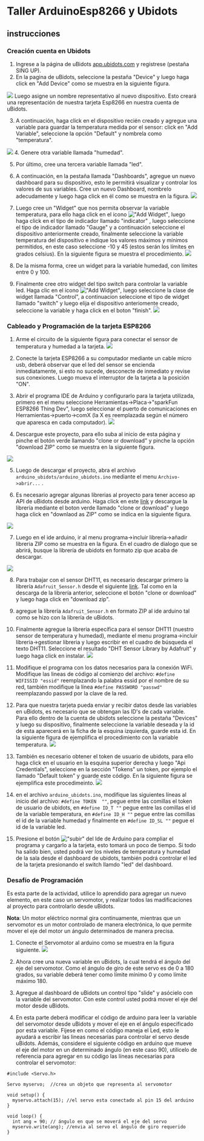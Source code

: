 # Taller ArduinoEsp8266 y Ubidots

## instrucciones

### Creación cuenta en Ubidots
1. Ingrese a la página de uBidots [app.ubidots.com](https://app.ubidots.com) y registrese (pestaña SING UP).
2. En la pagina de uBidots, seleccione la pestaña "Device" y luego haga click en "Add Device" como se muestra en la siguiente figura.

![](images/2018/05/create_device.gif)
Luego asigne un nombre representativo al nuevo dispositivo. Esto creará una representación de nuestra tarjeta Esp8266 en nuestra cuenta de uBidots.

3. A continuación, haga click en el dispositivo recién creado y agregue una variable para guardar la temperatura medida por el sensor: click en "Add Variable", seleccione la opción "Default" y nombrela como "temperatura".

![](images/2018/05/create_variable.gif)
4. Genere otra variable llamada "humedad".

5. Por último, cree una tercera variable llamada "led".

6. A continuación, en la pestaña llamada "Dashboards", agregue un nuevo dashboard para su dispositivo, esto le permitirá visualizar y controlar los valores de sus variables. Cree un nuevo Dashboard, nombrelo adecudamente y luego haga click en él como se muestra en la figura.
![](images/2018/05/create_dashboard.gif)

7. Luego cree un "Widget" que nos permita observar la variable temperatura, para ello haga click en el icono !["Add Widget"](images/2018/05/add-new-icon.png), luego haga click en el tipo de indicador llamado "indicator" , luego seleccione el tipo de indicador llamado "Gauge" y a continuación seleccione el dispositivo anteriormente creado, finalmente seleccione la variable temperatura del dispositivo e indique los valores máximos y mínimos permitidos, en este caso seleccione -10 y 45 (estos serán los límites en grados celsius). En la siguiente figura se muestra el procedimiento.
![](images/2018/05/create_widget_temperatura.gif)

8. De la misma forma, cree un widget para la variable humedad, con límites entre 0 y 100.

9. Finalmente cree otro widget del tipo switch para controlar la variable led. Haga clic en el icono !["Add Widget"](images/2018/05/add-new-icon.png), luego seleccione la clase de widget llamada "Control", a continuacion seleccione el tipo de widget llamado "switch" y luego elija el dispositivo anteriomente creado, seleccione la variable y haga click en el boton "finish".
![](images/2018/05/create_widget_switch.gif)

### Cableado y Programación de la tarjeta ESP8266

1. Arme el circuito de la siguiente figura para conectar el sensor de temperatura y humedad a la tarjeta.
![](images/2018/05/cableado_1_esp8266.PNG)

2. Conecte la tarjeta ESP8266 a su computador mediante un cable micro usb, deberá observar que el led del sensor se encienda inmediatamente, si esto no sucede, desconecte de inmediato y revise sus conexiones. Luego mueva el interruptor de la tarjeta a la posición "ON".

3. Abrir el programa IDE de Arduino y configurarlo para la tarjeta utilizada, primero en el menu seleccione Herramientas->Placa->"sparkFun ESP8266 Thing Dev", luego seleccionar el puerto de comunicaciones en Herramientas->puerto->comX (la X es reemplazada según el número que aparesca en cada computador).
![](images/2018/05/configure_arduino.gif)

4. Descargue este proyecto, para ello suba al inicio de esta página y pinche el botón verde llamando "clone or download" y pinche la opción "download ZIP" como se muestra en la siguiente figura.

![](images/2018/05/download_proyecto_arduino.png)

5. Luego de descargar el proyecto, abra el archivo `arduino_ubidots/arduino_ubidots.ino` mediante el menu `Archivo->abrir...` .

6. Es necesario agregar algunas librerias al proyecto para tener acceso ap API de uBidots desde arduino. Haga click en este [link](https://github.com/ubidots/ubidots-esp8266) y descargue la librería mediante el boton verde llamado "clone or download" y luego haga click en "downlaod as ZIP" como se indica en la siguiente figura.

![](images/2018/05/download_ubidots_library_arduino.PNG)

7. Luego en el ide arduino, ir al menu programa->incluir libreria->añadir libreria ZIP como se muestra en la figura.
En el cuadro de dialogo que se abrirá, busque la librería de ubidots en formato zip que acaba de descargar.

![](images/2018/05/anadir_libreria_arduino.PNG)


8. Para trabajar con el sensor DHT11, es necesario descargar primero la librería `Adafruit_Sensor.h` desde el siguiente [link](https://github.com/adafruit/Adafruit_Sensor). Tal como en la descarga de la librería anterior, seleccione el botón "clone or download" y luego haga click en "download zip".

9. agregue la librería `Adafruit_Sensor.h` en formato ZIP al ide arduino tal como se hizo con la librería de uBidots.

10. Finalmente agregue la libreria específica para el sensor DHT11 (nuestro sensor de temperatura y humedad), mediante el menu programa->incluir libreria->gestionar libreria y luego escribir en el cuadro de búsqueda el texto DHT11. Seleccione el resultado "DHT Sensor Library by Adafruit" y luego haga click en instalar.
![](images/2018/05/install_dth_library.gif)

11. Modifique el programa con los datos necesarios para la conexión WiFi. Modifique las lineas de código al comienzo del archivo: `#define WIFISSID "essid"` reemplazando la palabra essid por el nombre de su red, también modifique la línea `#define PASSWORD "passwd"` reemplazando passwd por la clave de la red.

12. Para que nuestra tarjeta pueda enviar y recibir datos desde las variables en uBidots, es necesario que se obtengan las ID's de cada variable. Para ello dentro de la cuenta de ubidots seleccione la pestaña "Devices" y luego su dispositivo, finalmente seleccione la variable deseada y la id de esta aparecerá en la ficha de la esquina izquierda, guarde esta id. En la siguiente figura de ejemplifica el procedimiento con la variable temperatura.
![](images/2018/05/select_id_variable.gif)

13. También es necesario obtener el token de usuario de ubidots, para ello haga click en el usuario en la esquina superior derecha y luego "Api Credentials", seleccione en la sección "Tokens" un token, por ejemplo el llamado "Default token" y guarde este código. En la siguiente figura se ejemplifica este procedimeinto.
![](images/2018/05/get_token.gif)

14. en el archivo `arduino_ubidots.ino`, modifique las siguientes líneas al inicio del archivo:
`#define TOKEN  ""`, pegue entre las comillas el token de usuario de ubidots, en `#define ID_T ""` pegue entre las comillas el id de la variable temperatura, en `#define ID_H ""` pegue entre las comillas el id de la variable humedad y finalmente en `#define ID_SL ""` pegue el id de la variable led.

15. Presione el botón !["subir"](images/2018/05/boton_run_arduino.PNG) del Ide de Arduino para compliar el programa y cargarlo a la tarjeta, esto tomará un poco de tiempo. Si todo ha salido bien, usted podrá ver los niveles de temperatura y humedad de la sala desde el dashboard de ubidots, también podrá controlar el led de la tarjeta presionando el switch llamdo "led" del dashboard.

### Desafío de Programación
Es esta parte de la actividad, utilice lo aprendido para agregar un nuevo elemento, en este caso un servomotor, y realizar todos las madificaciones al proyecto para controlarlo desde uBidots.

__**Nota**__: Un motor eléctrico normal gira continuamente, mientras que un servomotor es un motor controlado de manera electrónica, lo que permite mover el eje del motor un ángulo determinados de manera precisa.

1. Conecte el Servomotor al arduino como se muestra en la figura siguiente.
![](images/2018/05/cableado_2_esp8266.png)

2. Ahora cree una nueva variable en uBidots, la cual tendrá el ángulo del eje del servomotor. Como el ángulo de giro de este servo es de 0 a 180 grados, su variable deberá tener como límite mínimo 0 y como límite máximo 180.

3. Agregue al dashboard de uBidots un control tipo "slide" y asócielo con la variable del servomotor. Con este control usted podrá mover el eje del motor desde uBidots.

4. En esta parte deberá modificar el código de arduino para leer la variable del servomotor desde uBidots y mover el eje en el ángulo especificado por esta variable. Fijese en como el código maneja el Led, esto le ayudará a escribir las lineas necesarias para controlar el servo desde uBidots. Además, considere el siguiente código en arduino que mueve el eje del motor en un determinado ángulo (en este caso 90), utilicelo de referencia para agregar en su código las líneas necesarias para controlar el servomotor:

```
#include <Servo.h>

Servo myservo;  //crea un objeto que representa al servomotor

void setup() {
  myservo.attach(15); //el servo esta conectado al pin 15 del arduino
}

void loop() {
  int ang = 90; // ángulo en que se moverá el eje del servo
  myservo.write(ang); //envia al servo el ángulo de giro requerido
}
```
